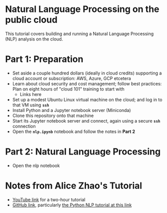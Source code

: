 # Natural Language Processing on the public cloud

This tutorial covers building and running a Natural Language Processing (NLP) analysis on the cloud.


# Part 1: Preparation

- Set aside a couple hundred dollars (ideally in cloud credits) supporting a cloud account or subscription: AWS, Azure, GCP etcetera
- Learn about cloud security and cost management; follow best practices: Plan on eight hours of "cloud 101" training to start with
    - Links here
- Set up a modest Ubuntu Linux virtual machine on the cloud; and log in to that VM using **`ssh`**
- Install Python and a Jupyter notebook server (Miniconda)
- Clone this repository onto that machine
- Start its Jupyter notebook server and connect, again using a secure **`ssh`** connection
- Open the **`nlp.ipynb`** notebook and follow the notes in **Part 2**

# Part 2: Natural Language Processing

- Open the nlp notebook


# Notes from Alice Zhao's Tutorial

* [YouTube link](https://youtu.be/xvqsFTUsOmc) for a two-hour tutorial
* [GitHub link](https://github.com/adashofdata), particularly 
[the Python NLP tutorial at this link](https://github.com/adashofdata/nlp-in-python-tutorial.git)
